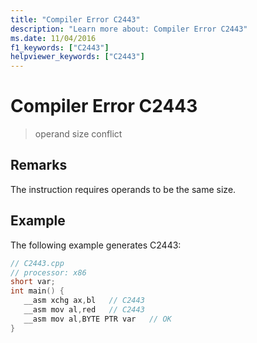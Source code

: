 ```yaml
---
title: "Compiler Error C2443"
description: "Learn more about: Compiler Error C2443"
ms.date: 11/04/2016
f1_keywords: ["C2443"]
helpviewer_keywords: ["C2443"]
---
```

# Compiler Error C2443

> operand size conflict

## Remarks

The instruction requires operands to be the same size.

## Example

The following example generates C2443:

```cpp
// C2443.cpp
// processor: x86
short var;
int main() {
   __asm xchg ax,bl   // C2443
   __asm mov al,red   // C2443
   __asm mov al,BYTE PTR var   // OK
}
```
